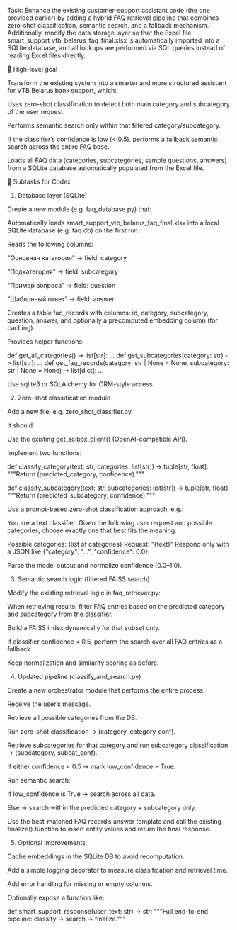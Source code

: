 Task:
Enhance the existing customer-support assistant code (the one provided earlier) by adding a hybrid FAQ retrieval pipeline that combines zero-shot classification, semantic search, and a fallback mechanism.
Additionally, modify the data storage layer so that the Excel file smart_support_vtb_belarus_faq_final.xlsx is automatically imported into a SQLite database, and all lookups are performed via SQL queries instead of reading Excel files directly.

🎯 High-level goal

Transform the existing system into a smarter and more structured assistant for VTB Belarus bank support, which:

Uses zero-shot classification to detect both main category and subcategory of the user request.

Performs semantic search only within that filtered category/subcategory.

If the classifier’s confidence is low (< 0.5), performs a fallback semantic search across the entire FAQ base.

Loads all FAQ data (categories, subcategories, sample questions, answers) from a SQLite database automatically populated from the Excel file.

🧩 Subtasks for Codex
1. Database layer (SQLite)

Create a new module (e.g. faq_database.py) that:

Automatically loads smart_support_vtb_belarus_faq_final.xlsx into a local SQLite database (e.g. faq.db) on the first run.

Reads the following columns:

"Основная категория" → field: category

"Подкатегория" → field: subcategory

"Пример вопроса" → field: question

"Шаблонный ответ" → field: answer

Creates a table faq_records with columns:
id, category, subcategory, question, answer, and optionally a precomputed embedding column (for caching).

Provides helper functions:

def get_all_categories() -> list[str]: ...
def get_subcategories(category: str) -> list[str]: ...
def get_faq_records(category: str | None = None, subcategory: str | None = None) -> list[dict]: ...


Use sqlite3 or SQLAlchemy for ORM-style access.

2. Zero-shot classification module

Add a new file, e.g. zero_shot_classifier.py.

It should:

Use the existing get_scibox_client() (OpenAI-compatible API).

Implement two functions:

def classify_category(text: str, categories: list[str]) -> tuple[str, float]:
    """Return (predicted_category, confidence)."""

def classify_subcategory(text: str, subcategories: list[str]) -> tuple[str, float]:
    """Return (predicted_subcategory, confidence)."""


Use a prompt-based zero-shot classification approach, e.g.:

You are a text classifier. Given the following user request and possible categories,
choose exactly one that best fits the meaning.

Possible categories: {list of categories}
Request: "{text}"
Respond only with a JSON like {"category": "...", "confidence": 0.0}.


Parse the model output and normalize confidence (0.0–1.0).

3. Semantic search logic (filtered FAISS search)

Modify the existing retrieval logic in faq_retriever.py:

When retrieving results, filter FAQ entries based on the predicted category and subcategory from the classifier.

Build a FAISS index dynamically for that subset only.

If classifier confidence < 0.5, perform the search over all FAQ entries as a fallback.

Keep normalization and similarity scoring as before.

4. Updated pipeline (classify_and_search.py)

Create a new orchestrator module that performs the entire process:

Receive the user’s message.

Retrieve all possible categories from the DB.

Run zero-shot classification → (category, category_conf).

Retrieve subcategories for that category and run subcategory classification → (subcategory, subcat_conf).

If either confidence < 0.5 → mark low_confidence = True.

Run semantic search:

If low_confidence is True → search across all data.

Else → search within the predicted category + subcategory only.

Use the best-matched FAQ record’s answer template and call the existing finalize() function to insert entity values and return the final response.

5. Optional improvements

Cache embeddings in the SQLite DB to avoid recomputation.

Add a simple logging decorator to measure classification and retrieval time.

Add error handling for missing or empty columns.

Optionally expose a function like:

def smart_support_response(user_text: str) -> str:
    """Full end-to-end pipeline: classify → search → finalize."""